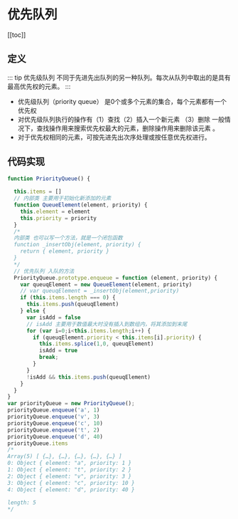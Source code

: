 # 优先队列
[[toc]]

## 定义
::: tip 优先级队列
不同于先进先出队列的另一种队列。每次从队列中取出的是具有最高优先权的元素。
:::
* 优先级队列（priority queue） 是0个或多个元素的集合，每个元素都有一个优先权
* 对优先级队列执行的操作有（1）查找（2）插入一个新元素 （3）删除 一般情况下，查找操作用来搜索优先权最大的元素，删除操作用来删除该元素 。
* 对于优先权相同的元素，可按先进先出次序处理或按任意优先权进行。
## 代码实现
```js
function PriorityQueue() {
  
  this.items = []
  // 内部类 主要用于初始化新添加的元素
  function QueueElement(element, priority) {
    this.element = element
    this.priority = priority
  }
  /*
  内部类 也可以写一个方法，就是一个闭包函数
  function _insertObj(element, priority) {
    return { element, priority }
  }
  */
  // 优先队列 入队的方法
  PriorityQueue.prototype.enqueue = function (element, priority) {
    var queuqElement = new QueueElement(element, priority)
    // var queuqElement = _insertObj(element,priority)
    if (this.items.length === 0) {
      this.items.push(queuqElement)
    } else {
      var isAdd = false
      // isAdd 主要用于数值最大时没有插入到数组内，将其添加到末尾
      for (var i=0;i<this.items.length;i++) {
        if (queuqElement.priority < this.items[i].priority) {
          this.items.splice(1,0, queuqElement)
          isAdd = true
          break;
        }
      }
      !isAdd && this.items.push(queuqElement)
    }
  }
}
var priorityQueue = new PriorityQueue();
priorityQueue.enqueue('a', 1)
priorityQueue.enqueue('v', 3)
priorityQueue.enqueue('c', 10)
priorityQueue.enqueue('t', 2)
priorityQueue.enqueue('d', 40)
priorityQueue.items
/*
Array(5) [ {…}, {…}, {…}, {…}, {…} ]
0: Object { element: "a", priority: 1 }
1: Object { element: "t", priority: 2 }
2: Object { element: "v", priority: 3 }
3: Object { element: "c", priority: 10 }
4: Object { element: "d", priority: 40 }
​
length: 5
*/
```